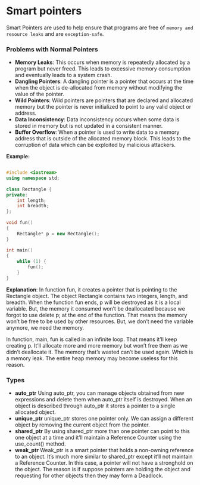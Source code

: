 # Smart pointers

Smart Pointers are used to help ensure that programs are free of ``memory and resource leaks`` and are `exception-safe`.

### Problems with Normal Pointers
+ **Memory Leaks**: This occurs when memory is repeatedly allocated by a program but never freed. This leads to excessive memory consumption and eventually leads to a system crash. 
+ **Dangling Pointers**: A dangling pointer is a pointer that occurs at the time when the object is de-allocated from memory without modifying the value of the pointer.
+ **Wild Pointers**: Wild pointers are pointers that are declared and allocated memory but the pointer is never initialized to point to any valid object or address.
+ **Data Inconsistency**: Data inconsistency occurs when some data is stored in memory but is not updated in a consistent manner.
+ **Buffer Overflow**: When a pointer is used to write data to a memory address that is outside of the allocated memory block. This leads to the corruption of data which can be exploited by malicious attackers.

**Example:**
```cpp

#include <iostream>
using namespace std;
 
class Rectangle {
private:
    int length;
    int breadth;
};
 
void fun()
{
    Rectangle* p = new Rectangle();
}
 
int main()
{
    while (1) {
        fun();
    }
}
```

**Explanation**: In function fun, it creates a pointer that is pointing to the Rectangle object. The object Rectangle contains two integers, length, and breadth. When the function fun ends, p will be destroyed as it is a local variable. But, the memory it consumed won’t be deallocated because we forgot to use delete p; at the end of the function. That means the memory won’t be free to be used by other resources. But, we don’t need the variable anymore, we need the memory.

In function, main, fun is called in an infinite loop. That means it’ll keep creating p. It’ll allocate more and more memory but won’t free them as we didn’t deallocate it. The memory that’s wasted can’t be used again. Which is a memory leak. The entire heap memory may become useless for this reason.

### Types

- **auto_ptr**
    Using auto_ptr, you can manage objects obtained from new expressions and delete them when auto_ptr itself is destroyed. When an object is described through auto_ptr it stores a pointer to a single allocated object.
- **unique_ptr**
    unique_ptr stores one pointer only. We can assign a different object by removing the current object from the pointer. 
- **shared_ptr**
    By using shared_ptr more than one pointer can point to this one object at a time and it’ll maintain a Reference Counter using the use_count() method. 
- **weak_ptr**
    Weak_ptr is a smart pointer that holds a non-owning reference to an object. It’s much more similar to shared_ptr except it’ll not maintain a Reference Counter. In this case, a pointer will not have a stronghold on the object. The reason is if suppose pointers are holding the object and requesting for other objects then they may form a Deadlock. 